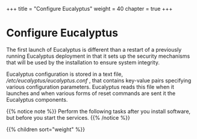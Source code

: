 +++
title = "Configure Eucalyptus"
weight = 40
chapter = true
+++


# Configure Eucalyptus
The first launch of Eucalyptus is different than a restart of a previously running Eucalyptus deployment in that it sets up the security mechanisms that will be used by the installation to ensure system integrity. 

Eucalyptus configuration is stored in a text file, */etc/eucalyptus/eucalyptus.conf* , that contains key-value pairs specifying various configuration parameters. Eucalyptus reads this file when it launches and when various forms of reset commands are sent it the Eucalyptus components. 


{{% notice note %}}
Perform the following tasks after you install software, but before you start the services. 
{{% /notice %}}


{{% children sort="weight" %}}
